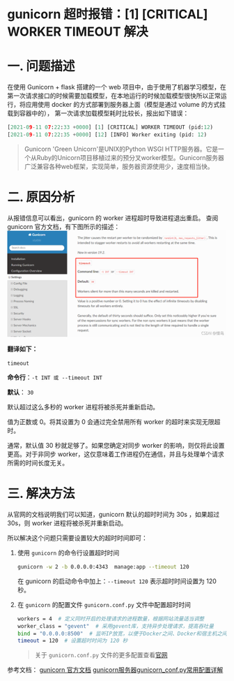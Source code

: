 # gunicorn 超时报错：[1] [CRITICAL] WORKER TIMEOUT 解决

# 一. 问题描述
在使用 Gunicorn +  flask 搭建的一个 web 项目中，由于使用了机器学习模型，在第一次请求接口的时候需要加载模型，在本地运行的时候加载模型很快所以正常运行，将应用使用 docker 的方式部署到服务器上面（模型是通过 volume 的方式挂载到容器中的）， 第一次请求加载模型耗时比较长，报出如下错误：

```python
[2021-09-11 07:22:33 +0000] [1] [CRITICAL] WORKER TIMEOUT (pid:12)
[2021-09-11 07:22:35 +0000] [12] [INFO] Worker exiting (pid: 12)
```
> Gunicorn 'Green Unicorn'是UNIX的Python WSGI HTTP服务器。它是一个从Ruby的Unicorn项目移植过来的预分叉worker模型。Gunicorn服务器广泛兼容各种web框架，实现简单，服务器资源使用少，速度相当快。
# 二. 原因分析
从报错信息可以看出，gunicorn 的 worker 进程超时导致进程退出重启。
查阅 gunicorn 官方文档，有下图所示的描述：
![在这里插入图片描述](gunicorn超时报错.assets/watermark,type_ZHJvaWRzYW5zZmFsbGJhY2s,shadow_50,text_Q1NETiBA5oOc6bif,size_20,color_FFFFFF,t_70,g_se,x_16)

**翻译如下：**

`timeout`

**命令行**：`-t INT 或 --timeout INT`

**默认**： `30`

默认超过这么多秒的 worker 进程将被杀死并重新启动。

值为正数或 0。将其设置为 0 会通过完全禁用所有 worker 的超时来实现无限超时。

通常，默认值 30 秒就足够了。如果您确定对同步 worker 的影响，则仅将此设置更高。对于非同步 worker，这仅意味着工作进程仍在通信，并且与处理单个请求所需的时间长度无关。

# 三. 解决方法

从官网的文档说明我们可以知道，gunicorn 默认的超时时间为 30s ，如果超过 30s，则 worker 进程将被杀死并重新启动。

所以解决这个问题只需要设置较大的超时时间即可：

1. 使用 `gunicorn` 的命令行设置超时时间

   ```sh
   gunicorn -w 2 -b 0.0.0.0:4343  manage:app --timeout 120 
   ```

   在 gunicorn 的启动命令中加上：`--timeout 120`  表示超时时间设置为 120 秒。

2. 在 `gunicorn` 的配置文件 `gunicorn.conf.py` 文件中配置超时时间

   ```sh
   workers = 4  # 定义同时开启的处理请求的进程数量，根据网站流量适当调整
   worker_class = "gevent"  # 采用gevent库，支持异步处理请求，提高吞吐量
   bind = "0.0.0.0:8500"  # 监听IP放宽，以便于Docker之间、Docker和宿主机之间的通信
   timeout = 120  # 设置超时时间为 120 秒
   ```

   > 关于  `gunicorn.conf.py` 文件的更多配置查看[官网](https://docs.gunicorn.org/en/stable/settings.html#config)



参考文档：
[gunicorn 官方文档](https://docs.gunicorn.org/en/stable/settings.html)
[gunicorn服务器gunicorn_conf.py常用配置详解](http://www.04007.cn/article/945.html)